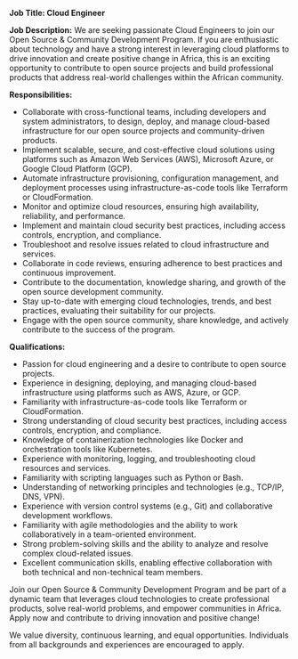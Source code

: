 **Job Title: Cloud Engineer**

**Job Description:**
We are seeking passionate Cloud Engineers to join our Open Source & Community Development Program. If you are enthusiastic about technology and have a strong interest in leveraging cloud platforms to drive innovation and create positive change in Africa, this is an exciting opportunity to contribute to open source projects and build professional products that address real-world challenges within the African community.

**Responsibilities:**
- Collaborate with cross-functional teams, including developers and system administrators, to design, deploy, and manage cloud-based infrastructure for our open source projects and community-driven products.
- Implement scalable, secure, and cost-effective cloud solutions using platforms such as Amazon Web Services (AWS), Microsoft Azure, or Google Cloud Platform (GCP).
- Automate infrastructure provisioning, configuration management, and deployment processes using infrastructure-as-code tools like Terraform or CloudFormation.
- Monitor and optimize cloud resources, ensuring high availability, reliability, and performance.
- Implement and maintain cloud security best practices, including access controls, encryption, and compliance.
- Troubleshoot and resolve issues related to cloud infrastructure and services.
- Collaborate in code reviews, ensuring adherence to best practices and continuous improvement.
- Contribute to the documentation, knowledge sharing, and growth of the open source development community.
- Stay up-to-date with emerging cloud technologies, trends, and best practices, evaluating their suitability for our projects.
- Engage with the open source community, share knowledge, and actively contribute to the success of the program.

**Qualifications:**
- Passion for cloud engineering and a desire to contribute to open source projects.
- Experience in designing, deploying, and managing cloud-based infrastructure using platforms such as AWS, Azure, or GCP.
- Familiarity with infrastructure-as-code tools like Terraform or CloudFormation.
- Strong understanding of cloud security best practices, including access controls, encryption, and compliance.
- Knowledge of containerization technologies like Docker and orchestration tools like Kubernetes.
- Experience with monitoring, logging, and troubleshooting cloud resources and services.
- Familiarity with scripting languages such as Python or Bash.
- Understanding of networking principles and technologies (e.g., TCP/IP, DNS, VPN).
- Experience with version control systems (e.g., Git) and collaborative development workflows.
- Familiarity with agile methodologies and the ability to work collaboratively in a team-oriented environment.
- Strong problem-solving skills and the ability to analyze and resolve complex cloud-related issues.
- Excellent communication skills, enabling effective collaboration with both technical and non-technical team members.

Join our Open Source & Community Development Program and be part of a dynamic team that leverages cloud technologies to create professional products, solve real-world problems, and empower communities in Africa. Apply now and contribute to driving innovation and positive change!

We value diversity, continuous learning, and equal opportunities. Individuals from all backgrounds and experiences are encouraged to apply.